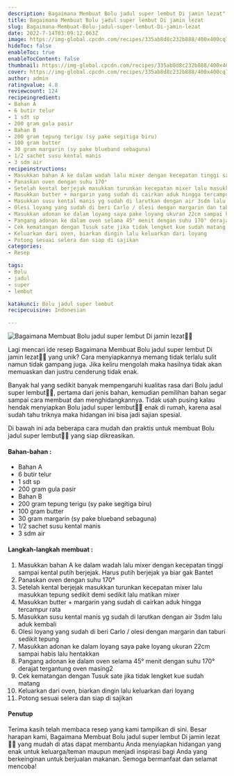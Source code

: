 ```yaml
---
description: Bagaimana Membuat Bolu jadul super lembut Di jamin lezat"
title: Bagaimana Membuat Bolu jadul super lembut Di jamin lezat
slug: Bagaimana-Membuat-Bolu-jadul-super-lembut-Di-jamin-lezat
date: 2022-7-14T03:09:12.063Z
image: https://img-global.cpcdn.com/recipes/335ab8d8c232b888/400x400cq70/photo.jpg
hideToc: false
enableToc: true
enableTocContent: false
thumbnail: https://img-global.cpcdn.com/recipes/335ab8d8c232b888/400x400cq70/photo.jpg
cover: https://img-global.cpcdn.com/recipes/335ab8d8c232b888/400x400cq70/photo.jpg
author: admin
ratingvalue: 4.8
reviewcount: 124
recipeingredient:
- Bahan A
- 6 butir telur
- 1 sdt sp
- 200 gram gula pasir
- Bahan B
- 200 gram tepung terigu (sy pake segitiga biru)
- 100 gram butter
- 30 gram margarin (sy pake blueband sebaguna)
- 1/2 sachet susu kental manis
- 3 sdm air
recipeinstructions:
- Masukkan bahan A ke dalam wadah lalu mixer dengan kecepatan tinggi sampai kental putih berjejak. Harus putih berjejak ya biar gak Bantet
- Panaskan oven dengan suhu 170°
- Setelah kental berjejak masukkan turunkan kecepatan mixer lalu masukkan tepung sedikit demi sedikit lalu matikan mixer
- Masukkan butter + margarin yang sudah di cairkan aduk hingga tercampur rata
- Masukkan susu kental manis yg sudah di larutkan dengan air 3sdm lalu aduk kembali
- Olesi loyang yang sudah di beri Carlo / olesi dengan margarin dan taburi sedikit tepung
- Masukkan adonan ke dalam loyang saya pake loyang ukuran 22cm sampai habis lalu hentakkan
- Pangang adonan ke dalam oven selama 45° menit dengan suhu 170° derajat tergantung oven masing2
- Cek kematangan dengan Tusuk sate jika tidak lengket kue sudah matang
- Keluarkan dari oven, biarkan dingin lalu keluarkan dari loyang
- Potong sesuai selera dan siap di sajikan
categories:
- Resep

tags:
- Bolu
- jadul
- super
- lembut

katakunci: Bolu jadul super lembut
recipecuisine: Indonesian

---
```


![Bagaimana Membuat Bolu jadul super lembut Di jamin lezat👩‍🍳](https://img-global.cpcdn.com/recipes/335ab8d8c232b888/400x400cq70/photo.jpg)

Lagi mencari ide resep Bagaimana Membuat Bolu jadul super lembut Di jamin lezat👩‍🍳 yang unik? Cara menyiapkannya memang tidak terlalu sulit namun tidak gampang juga. Jika keliru mengolah maka hasilnya tidak akan memuaskan dan justru cenderung tidak enak.

Banyak hal yang sedikit banyak mempengaruhi kualitas rasa dari Bolu jadul super lembut👩‍🍳, pertama dari jenis bahan, kemudian pemilihan bahan segar sampai cara membuat dan menghidangkannya. Tidak usah pusing kalau hendak menyiapkan Bolu jadul super lembut👩‍🍳 enak di rumah, karena asal sudah tahu triknya maka hidangan ini bisa jadi sajian spesial.

Di bawah ini ada beberapa cara mudah dan praktis untuk membuat Bolu jadul super lembut👩‍🍳 yang siap dikreasikan.

<!--inarticleads1-->

#### Bahan-bahan :

- Bahan A
- 6 butir telur
- 1 sdt sp
- 200 gram gula pasir
- Bahan B
- 200 gram tepung terigu (sy pake segitiga biru)
- 100 gram butter
- 30 gram margarin (sy pake blueband sebaguna)
- 1/2 sachet susu kental manis
- 3 sdm air

<!--inarticleads2-->

#### Langkah-langkah membuat :

1. Masukkan bahan A ke dalam wadah lalu mixer dengan kecepatan tinggi sampai kental putih berjejak. Harus putih berjejak ya biar gak Bantet
1. Panaskan oven dengan suhu 170°
1. Setelah kental berjejak masukkan turunkan kecepatan mixer lalu masukkan tepung sedikit demi sedikit lalu matikan mixer
1. Masukkan butter + margarin yang sudah di cairkan aduk hingga tercampur rata
1. Masukkan susu kental manis yg sudah di larutkan dengan air 3sdm lalu aduk kembali
1. Olesi loyang yang sudah di beri Carlo / olesi dengan margarin dan taburi sedikit tepung
1. Masukkan adonan ke dalam loyang saya pake loyang ukuran 22cm sampai habis lalu hentakkan
1. Pangang adonan ke dalam oven selama 45° menit dengan suhu 170° derajat tergantung oven masing2
1. Cek kematangan dengan Tusuk sate jika tidak lengket kue sudah matang
1. Keluarkan dari oven, biarkan dingin lalu keluarkan dari loyang
1. Potong sesuai selera dan siap di sajikan

#### Penutup

Terima kasih telah membaca resep yang kami tampilkan di sini. Besar harapan kami, Bagaimana Membuat Bolu jadul super lembut Di jamin lezat👩‍🍳 yang mudah di atas dapat membantu Anda menyiapkan hidangan yang enak untuk keluarga/teman maupun menjadi inspirasi bagi Anda yang berkeinginan untuk berjualan makanan. Semoga bermanfaat dan selamat mencoba!